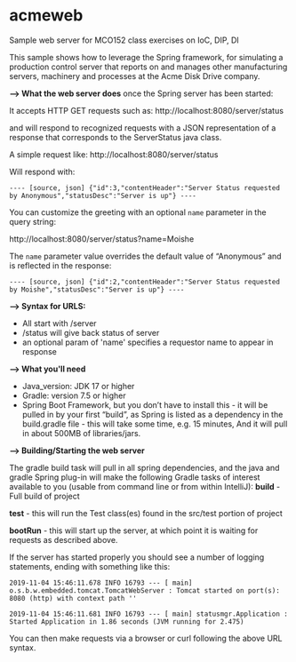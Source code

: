 # acmeweb
Sample web server for MCO152 class exercises on IoC, DIP, DI

This sample shows how to leverage the Spring framework, for simulating a production control server that reports on 
and manages other manufacturing servers, machinery and processes at the Acme Disk Drive company.

**--> What the web server does** once the Spring server has been started:

It accepts HTTP GET requests such as:
    http://localhost:8080/server/status

and will respond to recognized requests with a JSON representation of a response that corresponds to the ServerStatus java class.

A simple request like:
    http://localhost:8080/server/status

Will respond with:

`---- [source, json]
{"id":3,"contentHeader":"Server Status requested by Anonymous","statusDesc":"Server is up"}
----`

You can customize the greeting with an optional `name` parameter in the query string:

http://localhost:8080/server/status?name=Moishe

The `name` parameter value overrides the default value of “Anonymous” and is reflected in the response:

`---- [source, json]
{"id":2,"contentHeader":"Server Status requested by Moishe","statusDesc":"Server is up"}
----`

**--> Syntax for URLS:**
*    All start with /server
*    /status  will give back status of server
*    an optional param of 'name' specifies a requestor name to appear in response

**--> What you'll need**

* Java_version: JDK 17 or higher
* Gradle: version 7.5 or higher
* Spring Boot Framework, but you don’t have to install this - it will be pulled in by your first “build”, as Spring is listed as a dependency in the build.gradle file - this will take some time, e.g. 15 minutes,
And it will pull in about 500MB of libraries/jars.
  
**--> Building/Starting the web server**

The gradle build task will pull in all spring dependencies, and the java and gradle Spring plug-in will make the following Gradle tasks of interest available to you (usable from command line or from within IntelliJ):
**build** - Full build of project

**test** - this will run the Test class(es) found in the src/test portion of project 

**bootRun** - this will start up the server, at which point it is waiting for requests as described above.

If the server has started properly you should see a number of logging statements, ending with something like this:

`2019-11-04 15:46:11.678 INFO 16793 --- [ main] o.s.b.w.embedded.tomcat.TomcatWebServer : Tomcat started on port(s): 8080 (http) with context path ''`

`2019-11-04 15:46:11.681 INFO 16793 --- [ main] statusmgr.Application : Started Application in 1.86 seconds (JVM running for 2.475)`

You can then make requests via a browser or curl following the above URL syntax.

